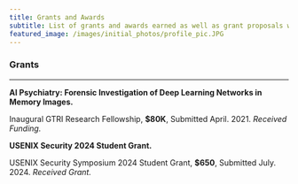 ```yaml
---
title: Grants and Awards
subtitle: List of grants and awards earned as well as grant proposals worked on.
featured_image: /images/initial_photos/profile_pic.JPG
---
```


<!--- Insert picture of award/grant above --->

### Grants

---

**AI Psychiatry: Forensic Investigation of Deep Learning Networks in Memory Images.**
    
Inaugural GTRI Research Fellowship, **$80K**, Submitted April. 2021. *Received Funding.*



 <!--- **Did AI Crash My Car? Automated End-To-End Investigation of AI Failures in Cyber-Physical Systems.** --->

<!--- NIJ FY24 Research and Development in Forensic Science for Criminal Justice Purposes, **$850K**, Submitted April. 2024. *In Submission.* --->
 
**USENIX Security 2024 Student Grant.** 

USENIX Security Symposium 2024 Student Grant, **$650**, Submitted July. 2024. *Received Grant.*
